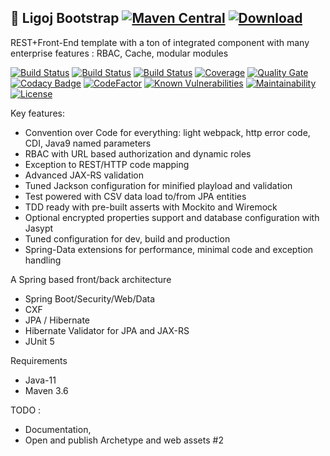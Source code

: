 ## :link: Ligoj Bootstrap [![Maven Central](https://maven-badges.herokuapp.com/maven-central/org.ligoj.bootstrap/root/badge.svg)](https://maven-badges.herokuapp.com/maven-central/org.ligoj.bootstrap/root) [ ![Download](https://api.bintray.com/packages/ligoj/maven-repo/bootstrap/images/download.svg) ](https://bintray.com/ligoj/maven-repo/bootstrap/_latestVersion)
REST+Front-End template with a ton of integrated component with many enterprise features : RBAC, Cache, modular modules

[![Build Status](https://travis-ci.org/ligoj/bootstrap.svg?branch=master)](https://travis-ci.org/ligoj/bootstrap)
[![Build Status](https://circleci.com/gh/ligoj/bootstrap.svg?style=svg)](https://circleci.com/gh/ligoj/bootstrap)
[![Build Status](https://semaphoreci.com/api/v1/ligoj/bootstrap/branches/master/shields_badge.svg)](https://semaphoreci.com/ligoj/bootstrap)
 [![Coverage](https://sonarcloud.io/api/project_badges/measure?project=org.ligoj.bootstrap%3Aroot&metric=coverage)](https://sonarcloud.io/component_measures/metric/coverage/list?id=org.ligoj.bootstrap%3Aroot)
[![Quality Gate](https://sonarcloud.io/api/project_badges/measure?metric=alert_status&project=org.ligoj.bootstrap:root)](https://sonarcloud.io/dashboard/index/org.ligoj.bootstrap:root)
[![Codacy Badge](https://api.codacy.com/project/badge/Grade/e6c472b13c5a49b4882d27632f79b6de)](https://www.codacy.com/app/ligoj/bootstrap?utm_source=github.com&amp;utm_medium=referral&amp;utm_content=ligoj/bootstrap&amp;utm_campaign=Badge_Grade)
[![CodeFactor](https://www.codefactor.io/repository/github/ligoj/bootstrap/badge)](https://www.codefactor.io/repository/github/ligoj/bootstrap)
[![Known Vulnerabilities](https://snyk.io/test/github/ligoj/bootstrap/badge.svg)](https://snyk.io/test/github/ligoj/bootstrap)
[![Maintainability](https://api.codeclimate.com/v1/badges/f5654026ebe3ab16526c/maintainability)](https://codeclimate.com/github/ligoj/bootstrap/maintainability)
[![License](http://img.shields.io/:license-mit-blue.svg)](http://fabdouglas.mit-license.org/)

Key features:
- Convention over Code for everything: light webpack, http error code, CDI, Java9 named parameters
- RBAC with URL based authorization and dynamic roles
- Exception to REST/HTTP code mapping
- Advanced JAX-RS validation
- Tuned Jackson configuration for minified playload and validation
- Test powered with CSV data load to/from JPA entities
- TDD ready with pre-built asserts with Mockito and Wiremock
- Optional encrypted properties support and database configuration with Jasypt
- Tuned configuration for dev, build and production
- Spring-Data extensions for performance, minimal code and exception handling

A Spring based front/back architecture
- Spring Boot/Security/Web/Data
- CXF
- JPA / Hibernate
- Hibernate Validator for JPA and JAX-RS
- JUnit 5

Requirements
- Java-11
- Maven 3.6

TODO :
- Documentation, 
- Open and publish Archetype and web assets #2
